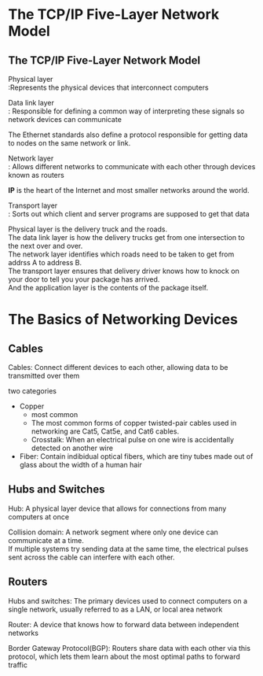 The TCP/IP Five-Layer Network Model
=====================

The TCP/IP Five-Layer Network Model
-----------

Physical layer  
:Represents the physical devices that interconnect computers

Data link layer  
: Responsible for defining a common way of interpreting these signals so network devices can communicate  
  
The Ethernet standards also define a protocol responsible for getting data to nodes on the same network or link.

Network layer  
: Allows different networks to communicate with each other through devices known as routers  
  
**IP** is the heart of the Internet and most smaller networks around the world.  
  
Transport layer  
: Sorts out which client and server programs are supposed to get that data  
  
Physical layer is the delivery truck and the roads.  
The data link layer is how the delivery trucks get from one intersection to the next over and over.  
The network layer identifies which roads need to be taken to get from addrss A to address B.  
The transport layer ensures that delivery driver knows how to knock on your door to tell you your package has arrived.  
And the application layer is the contents of the package itself.

The Basics of Networking Devices
==============

Cables
-----------

Cables: Connect different devices to each other, allowing data to be transmitted over them

two categories
- Copper
	- most common
	- The most common forms of copper twisted-pair cables used in networking are Cat5, Cat5e, and Cat6 cables.
	- Crosstalk: When an electrical pulse on one wire is accidentally detected on another wire
- Fiber: Contain indibidual optical fibers, which are tiny tubes made out of glass about the width of a human hair

Hubs and Switches
-----------

Hub: A physical layer device that allows for connections from many computers at once  
  
Collision domain: A network segment where only one device can communicate at a time.  
If multiple systems try sending data at the same time, the electrical pulses sent across the cable can interfere with each other.

Routers
-----


Hubs and switches: The primary devices used to connect computers on a single network, usually referred to as a LAN, or local area network  
  
Router: A device that knows how to forward data between independent networks  
  
Border Gateway Protocol(BGP): Routers share data with each other via this protocol, which lets them learn about the most optimal paths to forward traffic  





